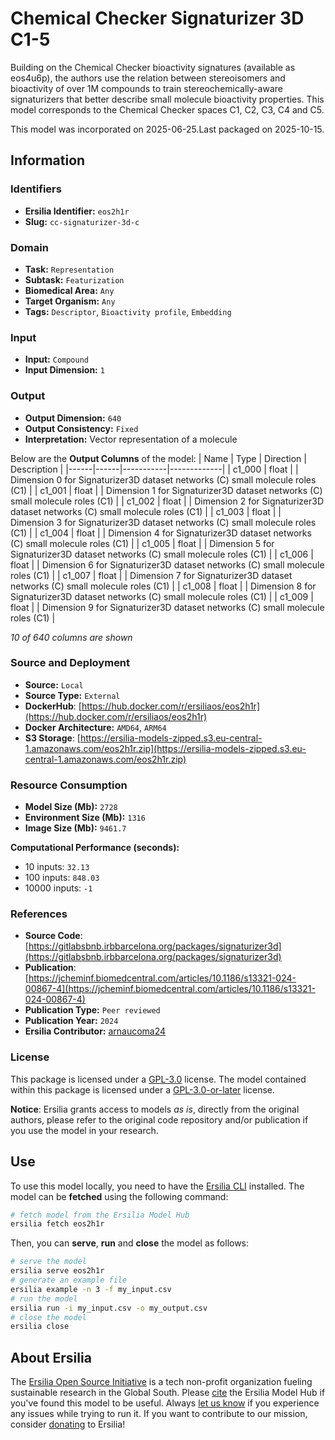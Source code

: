 # Chemical Checker Signaturizer 3D C1-5

Building on the Chemical Checker bioactivity signatures (available as eos4u6p), the authors use the relation between stereoisomers and bioactivity of over 1M compounds to train stereochemically-aware signaturizers that better describe small molecule bioactivity properties. This model corresponds to the Chemical Checker spaces C1, C2, C3, C4 and C5.

This model was incorporated on 2025-06-25.Last packaged on 2025-10-15.

## Information
### Identifiers
- **Ersilia Identifier:** `eos2h1r`
- **Slug:** `cc-signaturizer-3d-c`

### Domain
- **Task:** `Representation`
- **Subtask:** `Featurization`
- **Biomedical Area:** `Any`
- **Target Organism:** `Any`
- **Tags:** `Descriptor`, `Bioactivity profile`, `Embedding`

### Input
- **Input:** `Compound`
- **Input Dimension:** `1`

### Output
- **Output Dimension:** `640`
- **Output Consistency:** `Fixed`
- **Interpretation:** Vector representation of a molecule

Below are the **Output Columns** of the model:
| Name | Type | Direction | Description |
|------|------|-----------|-------------|
| c1_000 | float |  | Dimension 0 for Signaturizer3D dataset networks (C) small molecule roles (C1) |
| c1_001 | float |  | Dimension 1 for Signaturizer3D dataset networks (C) small molecule roles (C1) |
| c1_002 | float |  | Dimension 2 for Signaturizer3D dataset networks (C) small molecule roles (C1) |
| c1_003 | float |  | Dimension 3 for Signaturizer3D dataset networks (C) small molecule roles (C1) |
| c1_004 | float |  | Dimension 4 for Signaturizer3D dataset networks (C) small molecule roles (C1) |
| c1_005 | float |  | Dimension 5 for Signaturizer3D dataset networks (C) small molecule roles (C1) |
| c1_006 | float |  | Dimension 6 for Signaturizer3D dataset networks (C) small molecule roles (C1) |
| c1_007 | float |  | Dimension 7 for Signaturizer3D dataset networks (C) small molecule roles (C1) |
| c1_008 | float |  | Dimension 8 for Signaturizer3D dataset networks (C) small molecule roles (C1) |
| c1_009 | float |  | Dimension 9 for Signaturizer3D dataset networks (C) small molecule roles (C1) |

_10 of 640 columns are shown_
### Source and Deployment
- **Source:** `Local`
- **Source Type:** `External`
- **DockerHub**: [https://hub.docker.com/r/ersiliaos/eos2h1r](https://hub.docker.com/r/ersiliaos/eos2h1r)
- **Docker Architecture:** `AMD64`, `ARM64`
- **S3 Storage**: [https://ersilia-models-zipped.s3.eu-central-1.amazonaws.com/eos2h1r.zip](https://ersilia-models-zipped.s3.eu-central-1.amazonaws.com/eos2h1r.zip)

### Resource Consumption
- **Model Size (Mb):** `2728`
- **Environment Size (Mb):** `1316`
- **Image Size (Mb):** `9461.7`

**Computational Performance (seconds):**
- 10 inputs: `32.13`
- 100 inputs: `848.03`
- 10000 inputs: `-1`

### References
- **Source Code**: [https://gitlabsbnb.irbbarcelona.org/packages/signaturizer3d](https://gitlabsbnb.irbbarcelona.org/packages/signaturizer3d)
- **Publication**: [https://jcheminf.biomedcentral.com/articles/10.1186/s13321-024-00867-4](https://jcheminf.biomedcentral.com/articles/10.1186/s13321-024-00867-4)
- **Publication Type:** `Peer reviewed`
- **Publication Year:** `2024`
- **Ersilia Contributor:** [arnaucoma24](https://github.com/arnaucoma24)

### License
This package is licensed under a [GPL-3.0](https://github.com/ersilia-os/ersilia/blob/master/LICENSE) license. The model contained within this package is licensed under a [GPL-3.0-or-later](LICENSE) license.

**Notice**: Ersilia grants access to models _as is_, directly from the original authors, please refer to the original code repository and/or publication if you use the model in your research.


## Use
To use this model locally, you need to have the [Ersilia CLI](https://github.com/ersilia-os/ersilia) installed.
The model can be **fetched** using the following command:
```bash
# fetch model from the Ersilia Model Hub
ersilia fetch eos2h1r
```
Then, you can **serve**, **run** and **close** the model as follows:
```bash
# serve the model
ersilia serve eos2h1r
# generate an example file
ersilia example -n 3 -f my_input.csv
# run the model
ersilia run -i my_input.csv -o my_output.csv
# close the model
ersilia close
```

## About Ersilia
The [Ersilia Open Source Initiative](https://ersilia.io) is a tech non-profit organization fueling sustainable research in the Global South.
Please [cite](https://github.com/ersilia-os/ersilia/blob/master/CITATION.cff) the Ersilia Model Hub if you've found this model to be useful. Always [let us know](https://github.com/ersilia-os/ersilia/issues) if you experience any issues while trying to run it.
If you want to contribute to our mission, consider [donating](https://www.ersilia.io/donate) to Ersilia!
